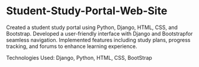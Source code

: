 # Student-Study-Portal-Web-Site
Created a student study portal using Python, Django, HTML, CSS, and Bootstrap. Developed a user-friendly interface with Django and Bootstrapfor seamless navigation. Implemented features including study plans, progress tracking, and forums to enhance learning experience.

Technologies Used:
Django, Python, HTML, CSS, BootStrap
